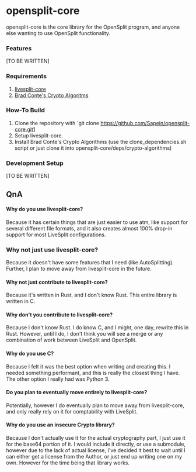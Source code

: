 opensplit-core
==============
   opensplit-core is the core library for the OpenSplit program, and anyone else wanting to use OpenSplit functionality.

### Features
[TO BE WRITTEN]

### Requirements
1. [livesplit-core](https://github.com/LiveSplit/livesplit-core)
2. [Brad Conte's Crypto Algoritms](https://github.com/B-Con/crypto-algorithms)

### How-To Build
1. Clone the repository with `git clone https://github.com/Sapein/opensplit-core.git1
2. Setup livesplit-core.
3. Install Brad Conte's Crypto Algorithms (use the clone_dependencies.sh script or just clone it into opensplit-core/deps/crypto-algorithms)

### Development Setup
[TO BE WRITTEN]

## QnA  
#### Why do you use livesplit-core?  
   Because it has certain things that are just easier to use atm, like support for several different file formats, and it also creates almost 100% drop-in support for most LiveSplit configurations.

### Why not just use livesplit-core?   
   Because it doesn't have some features that I need (like AutoSplitting). Further, I plan to move away from livesplit-core in the future.

#### Why not just contribute to livesplit-core?  
   Because it's written in Rust, and I don't know Rust. This entire library is written in C.

#### Why don't you contribute to livesplit-core?  
   Because I don't know Rust. I do know C, and I might, one day, rewrite this in Rust. However, until I do, I don't think you will see a merge or any combination of work between LiveSplit and OpenSplit.

#### Why do you use C?  
   Because I felt it was the best option when writing and creating this. I needed something performant, and this is really the closest thing I have. The other option I really had was Python 3.

#### Do you plan to eventually move entirely to livesplit-core?  
   Potentially, however I do eventually plan to move away from livesplit-core, and only really rely on it for comptability with LiveSplit.

#### Why do you use an insecure Crypto library?  
   Because I don't actually use it for the actual cryptography part, I just use it for the base64 portion of it. I would include it directly, or use a submodule, however due to the lack of actual license, I've decided it best to wait until I can either get a license from the Author, or just end up writing one on my own. However for the time being that library works.

